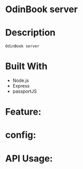# OdinBook server

# Description

    OdinBook server

# Built With

-   Node.js
-   Express
-   passportJS

# Feature:

# config:

# API Usage:
